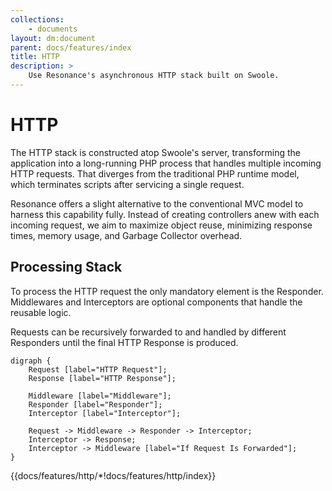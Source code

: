 ```yaml
---
collections: 
    - documents
layout: dm:document
parent: docs/features/index
title: HTTP
description: >
    Use Resonance's asynchronous HTTP stack built on Swoole.
---
```


# HTTP

The HTTP stack is constructed atop Swoole's server, transforming the 
application into a long-running PHP process that handles multiple incoming HTTP 
requests. That diverges from the traditional PHP runtime model, which 
terminates scripts after servicing a single request.

Resonance offers a slight alternative to the 
conventional MVC model to harness this capability fully. Instead of creating 
controllers anew with each incoming request, we aim to maximize object reuse, 
minimizing response times, memory usage, and Garbage Collector overhead.

## Processing Stack

To process the HTTP request the only mandatory element is the Responder. 
Middlewares and Interceptors are optional components that handle the reusable
logic.

Requests can be recursively forwarded to and handled by different Responders
until the final HTTP Response is produced.

```graphviz render
digraph { 
    Request [label="HTTP Request"];
    Response [label="HTTP Response"];

    Middleware [label="Middleware"];
    Responder [label="Responder"];
    Interceptor [label="Interceptor"];

    Request -> Middleware -> Responder -> Interceptor;
    Interceptor -> Response;
    Interceptor -> Middleware [label="If Request Is Forwarded"];
}
```

{{docs/features/http/*!docs/features/http/index}}
